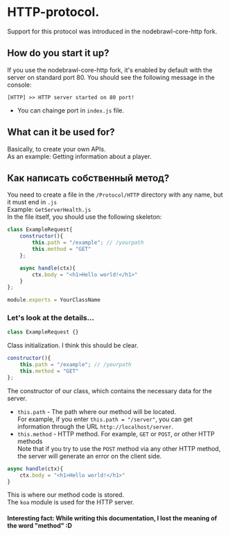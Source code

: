 # HTTP-protocol.
Support for this protocol was introduced in the nodebrawl-core-http fork.

## How do you start it up?
If you use the nodebrawl-core-http fork, it's enabled by default with the server on standard port 80. You should see the following message in the console:
```
[HTTP] >> HTTP server started on 80 port!
```
* You can chainge port in `index.js` file.
## What can it be used for?
Basically, to create your own APIs.<br>
As an example: Getting information about a player.

## Как написать собственный метод?
You need to create a file in the `/Protocol/HTTP` directory with any name, but it must end in `.js`<br>
Example: `GetServerHealth.js`<br>
In the file itself, you should use the following skeleton:
```js
class ExampleRequest{
    constructor(){
        this.path = "/example"; // /yourpath
        this.method = "GET"
    };

    async handle(ctx){
        ctx.body = "<h1>Hello world!</h1>"
    }
};

module.exports = YourClassName
```
### Let's look at the details...

```js
class ExampleRequest {}
```
Class initialization. I think this should be clear.
```js
constructor(){
    this.path = "/example"; // /yourpath
    this.method = "GET"
};
```
The constructor of our class, which contains the necessary data for the server.
* `this.path` - The path where our method will be located.<br>
For example, if you enter `this.path = "/server"`, you can get information through the URL `http://localhost/server`.
* `this.method` - HTTP method. For example, `GET` or `POST`, or other HTTP methods<br>
Note that if you try to use the `POST` method via any other HTTP method, the server will generate an error on the client side.


```js
async handle(ctx){
    ctx.body = "<h1>Hello world!</h1>"
}
```
This is where our method code is stored.<br>
The `koa` module is used for the HTTP server.


#### Interesting fact: While writing this documentation, I lost the meaning of the word "method" :D
